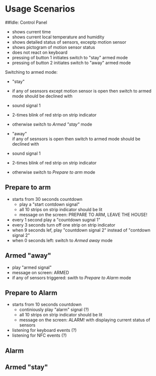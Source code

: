 # Usage Scenarios

##Idle: Control Panel
- shows current time
- shows current local temperature and humidity
- shows detailed status of sensors, exceptp motion sensor
- shows pictogram of motion sensor status
- does not react on keyboard
- pressing of button 1 initiates switch to "stay" armed mode
- pressing of button 2 initiates switch to "away" armed mode


Switching to armed mode:
- "stay"  
 - if any of sesnsors except motion sensor is open then switch to armed mode should be declined with
  - sound signal 1
  - 2-times blink of red strip on strip indicator
 - otherwise switch to *Armed "stay"* mode

- "away"  
 if any of sesnsors is open then switch to armed mode should be declined with
 - sound signal 1
 - 2-times blink of red strip on strip indicator
 - otherwise switch to *Prepare to arm* mode

## Prepare to arm
- starts from 30 seconds countdown
  - play a "start contdown signal"
  - all 10 strips on strip indicator should be lit
  - message on the screen: PREPARE TO ARM, LEAVE THE HOUSE!
- every 1 second play a "countdown sugnal 1"
- every 3 seconds turn off one strip on strip indicator
- when 9 seconds lef, play "countdown signal 2" instead of "contdown signal 2"
- when 0 seconds left: switch to *Armed away* mode

## Armed "away"
- play "armed signal"
- message on screen: ARMED
- if any of sensors triggered: swith to *Prepare to Alarm* mode


## Prepare to Alarm
- starts from 10 seconds countdown
  - continiously play "alarm" signal (?)
  - all 10 strips on strip indicator should be lit
  - message on the screen: ALARM! with displaying current status of sensors
- listening for keyboard events (?)
- listening for NFC events (?)

## Alarm


## Armed "stay"
